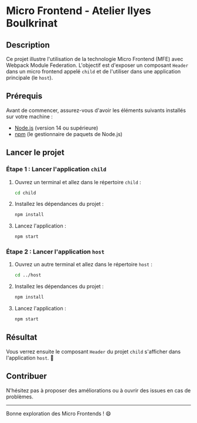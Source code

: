 
# Micro Frontend - Atelier Ilyes Boulkrinat

## Description

Ce projet illustre l'utilisation de la technologie Micro Frontend (MFE) avec Webpack Module Federation. L'objectif est d'exposer un composant `Header` dans un micro frontend appelé `child` et de l'utiliser dans une application principale (le `host`).

## Prérequis

Avant de commencer, assurez-vous d'avoir les éléments suivants installés sur votre machine :

- [Node.js](https://nodejs.org/) (version 14 ou supérieure)
- [npm](https://www.npmjs.com/) (le gestionnaire de paquets de Node.js)

## Lancer le projet

### Étape 1 : Lancer l'application `child`

1. Ouvrez un terminal et allez dans le répertoire `child` :

   ```bash
   cd child
   ```

2. Installez les dépendances du projet :

   ```bash
   npm install
   ```

3. Lancez l'application :

   ```bash
   npm start
   ```

### Étape 2 : Lancer l'application `host`

1. Ouvrez un autre terminal et allez dans le répertoire `host` :

   ```bash
   cd ../host
   ```

2. Installez les dépendances du projet :

   ```bash
   npm install
   ```

3. Lancez l'application :

   ```bash
   npm start
   ```

## Résultat

Vous verrez ensuite le composant `Header` du projet `child` s'afficher dans l'application `host`. 🎉

## Contribuer

N'hésitez pas à proposer des améliorations ou à ouvrir des issues en cas de problèmes.

---

Bonne exploration des Micro Frontends ! 😄
